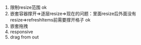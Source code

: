 1. 限制resize范围 ok
2. 嵌套容器撑开=>逐层resize=>现在的问题：里面resize后外面没有resize=>refreshItems前需要撑开格子 ok
3. 嵌套拖拽
4. responsive
5. drag from out
